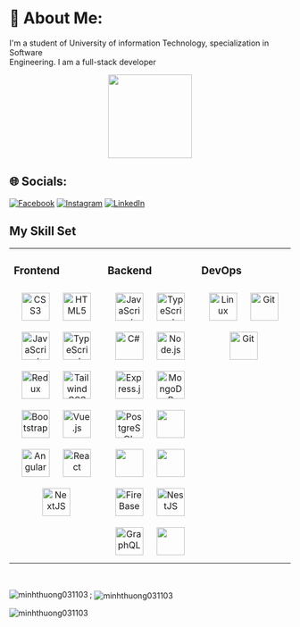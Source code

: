 # 💫 About Me:
I'm a student of University of information Technology, specialization in Software<br>Engineering. I am a full-stack developer


<div align="center">
  
  
  <img height="150" src="https://camo.githubusercontent.com/62da68eb62b1e5f175f7d1f0191dd89a653d7908feb22d37d4a0ab07365d6791/68747470733a2f2f6d656469612e67697068792e636f6d2f6d656469612f4d3967624264396e6244724f5475314d71782f67697068792e676966"  />
</div>


## 🌐 Socials:
[![Facebook](https://img.shields.io/badge/Facebook-%231877F2.svg?logo=Facebook&logoColor=white)](https://facebook.com/minhno.minhno.7) [![Instagram](https://img.shields.io/badge/Instagram-%23E4405F.svg?logo=Instagram&logoColor=white)](https://instagram.com/thg_ngn) [![LinkedIn](https://img.shields.io/badge/LinkedIn-%230077B5.svg?logo=linkedin&logoColor=white)](https://linkedin.com/in/nguyen-minh-thuong-uit) 

## My Skill Set  
<table><tr><td valign="top" width="33%">



### Frontend  
<div align="center">  
<a href="https://www.w3schools.com/css/" target="_blank"><img style="margin: 10px" src="https://profilinator.rishav.dev/skills-assets/css3-original-wordmark.svg" alt="CSS3" height="50" /></a>  
<a href="https://en.wikipedia.org/wiki/HTML5" target="_blank"><img style="margin: 10px" src="https://profilinator.rishav.dev/skills-assets/html5-original-wordmark.svg" alt="HTML5" height="50" /></a>  
<a href="https://www.javascript.com/" target="_blank"><img style="margin: 10px" src="https://profilinator.rishav.dev/skills-assets/javascript-original.svg" alt="JavaScript" height="50" /></a>  
<a href="https://www.typescriptlang.org/" target="_blank"><img style="margin: 10px" src="https://profilinator.rishav.dev/skills-assets/typescript-original.svg" alt="TypeScript" height="50" /></a>  
  <a href="https://redux.js.org/" target="_blank"><img style="margin: 10px" src="https://profilinator.rishav.dev/skills-assets/redux-original.svg" alt="Redux" height="50" /></a>  
<a href="https://www.tailwindcss.com/" target="_blank"><img style="margin: 10px" src="https://profilinator.rishav.dev/skills-assets/tailwindcss.svg" alt="Tailwind CSS" height="50" /></a>  
<a href="https://getbootstrap.com/docs/3.4/javascript/" target="_blank"><img style="margin
: 10px" src="https://profilinator.rishav.dev/skills-assets/bootstrap-plain.svg" alt="Bootstrap" height="50" /></a>  
<a href="https://vuejs.org/" target="_blank"><img style="margin: 10px" src="https://profilinator.rishav.dev/skills-assets/vuejs-original-wordmark.svg" alt="Vue.js" height="50" /></a>  
<a href="https://angular.io/" target="_blank"><img style="margin: 10px" src="https://profilinator.rishav.dev/skills-assets/angularjs-original.svg" alt="Angular" height="50" /></a>  
<a href="https://reactjs.org/" target="_blank"><img style="margin: 10px" src="https://profilinator.rishav.dev/skills-assets/react-original-wordmark.svg" alt="React" height="50" /></a>  
  <a href="https://nextjs.org/" target="_blank"><img style="margin: 10px" src="https://profilinator.rishav.dev/skills-assets/nextjs.png" alt="NextJS" height="50" /></a>  

</div>

</td><td valign="top" width="33%">



### Backend  
<div align="center">  
<a href="https://www.javascript.com/" target="_blank"><img style="margin: 10px" src="https://profilinator.rishav.dev/skills-assets/javascript-original.svg" alt="JavaScript" height="50" /></a>  
<a href="https://www.typescriptlang.org/" target="_blank"><img style="margin: 10px" src="https://profilinator.rishav.dev/skills-assets/typescript-original.svg" alt="TypeScript" height="50" /></a>  
  <a href="https://docs.microsoft.com/en-us/dotnet/csharp/" target="_blank"><img style="margin: 10px" src="https://profilinator.rishav.dev/skills-assets/csharp-original.svg" alt="C#" height="50" /></a>  
<a href="https://nodejs.org/" target="_blank"><img style="margin: 10px" src="https://profilinator.rishav.dev/skills-assets/nodejs-original-wordmark.svg" alt="Node.js" height="50" /></a>  
<a href="https://expressjs.com/" target="_blank"><img style="margin: 10px" src="https://profilinator.rishav.dev/skills-assets/express-original-wordmark.svg" alt="Express.js" height="50" /></a>  
<a href="https://www.mongodb.com/" target="_blank"><img style="margin: 10px" src="https://profilinator.rishav.dev/skills-assets/mongodb-original-wordmark.svg" alt="MongoDB" height="50" /></a>  
<a href="https://www.postgresql.org/" target="_blank"><img style="margin: 10px" src="https://profilinator.rishav.dev/skills-assets/postgresql-original-wordmark.svg" alt="PostgreSQL" height="50" /></a> 
      <a  href="https://www.microsoft.com/en-us/sql-server/sql-server-downloads" target="_blank"><img  style="margin: 10px" src="https://www.sqlservertutorial.net/wp-content/uploads/sql-server-tutorial.svg" height="50"/></a>
      <a  href="https://www.prisma.io/" target="_blank"><img  style="margin: 10px" src="https://cdn.icon-icons.com/icons2/3914/PNG/512/prisma_logo_icon_248778.png" height="50"/></a>
    <a  href="https://supabase.com/" target="_blank"><img  style="margin: 10px" src="https://d2eip9sf3oo6c2.cloudfront.net/tags/images/000/001/299/square_480/supabase-logo-icon_1.png" height="50"/></a>
<a href="https://nextjs.org/" target="_blank"><img style="margin: 10px" src="https://www.gstatic.com/devrel-devsite/prod/vca930ea4481fa25f3cdb030ae8a063116e499d7117ac90e4ee9a28c6c1a44870/firebase/images/touchicon-180.png" alt="FireBase" height="50" /></a>  
<a href="https://nestjs.com/" target="_blank"><img style="margin: 10px" src="https://profilinator.rishav.dev/skills-assets/nestjs.svg" alt="NestJS" height="50" /></a>  
  <a href="https://graphql.org/" target="_blank"><img style="margin: 10px" src="https://profilinator.rishav.dev/skills-assets/graphql.png" alt="GraphQL" height="50" /></a>  
  <a  href="https://socket.io" target="_blank"><img  style="margin: 10px" src="https://upload.wikimedia.org/wikipedia/commons/thumb/9/96/Socket-io.svg/1200px-Socket-io.svg.png" height="50"/></a>

</div>

</td><td valign="top" width="33%">



### DevOps  
<div align="center">  
<a href="https://www.linux.org/" target="_blank"><img style="margin: 10px" src="https://profilinator.rishav.dev/skills-assets/linux-original.svg" alt="Linux" height="50" /></a>  
<a href="https://github.com/" target="_blank"><img style="margin: 10px" src="https://profilinator.rishav.dev/skills-assets/git-scm-icon.svg" alt="Git" height="50" /></a>  
  <a href="https://www.docker.com/" target="_blank"><img style="margin: 10px" src="https://1000logos.net/wp-content/uploads/2021/11/Docker-Logo-2013.png" alt="Git" height="50" /></a>  

</div>

</td></tr></table>  

<br/>  


<p><img align="left" src="https://github-readme-stats.vercel.app/api/top-langs?username=minhthuong031103&show_icons=true&locale=en&layout=compact" alt="minhthuong031103" /></p>

<p>;
  <img align="center" src="https://github-readme-stats.vercel.app/api?username=minhthuong031103&show_icons=true&locale=en" alt="minhthuong031103" />
</p>

<p><img align="center" src="https://github-readme-streak-stats.herokuapp.com/?user=minhthuong031103&" alt="minhthuong031103" /></p>



